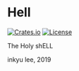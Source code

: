 
# Hell
[![Crates.io](https://img.shields.io/crates/v/hell.svg)](https://crates.io/crates/hell)
[![License](https://img.shields.io/badge/license-AGPL%203.0-blue.svg)](LICENSE)

The Holy shELL

inkyu lee, 2019
